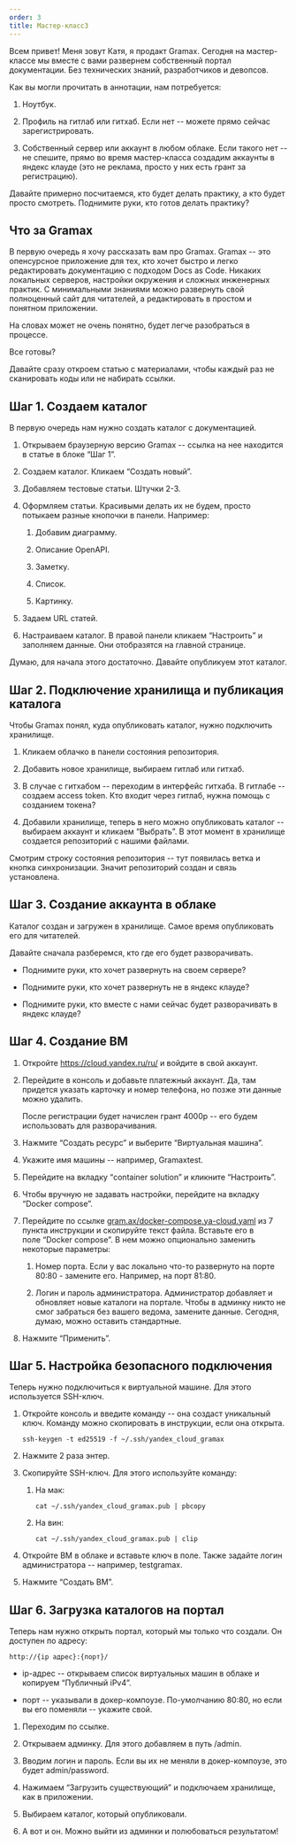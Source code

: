 ```yaml
---
order: 3
title: Мастер-класс3
---
```


Всем привет! Меня зовут Катя, я продакт Gramax. Сегодня на мастер-классе мы вместе с вами развернем собственный портал документации. Без технических знаний, разработчиков и девопсов.

Как вы могли прочитать в аннотации, нам потребуется:

1. Ноутбук.

2. Профиль на гитлаб или гитхаб. Если нет -- можете прямо сейчас зарегистрировать.

3. Собственный сервер или аккаунт в любом облаке. Если такого нет -- не спешите, прямо во время мастер-класса создадим аккаунты в яндекс клауде (это не реклама, просто у них есть грант за регистрацию).

Давайте примерно посчитаемся, кто будет делать практику, а кто будет просто смотреть. Поднимите руки, кто готов делать практику?

## Что за Gramax

В первую очередь я хочу рассказать вам про Gramax. Gramax -- это опенсурсное приложение для тех, кто хочет быстро и легко редактировать документацию с подходом Docs as Code. Никаких локальных серверов, настройки окружения и сложных инженерных практик. С минимальными знаниями можно развернуть свой полноценный сайт для читателей, а редактировать в простом и понятном приложении.

На словах может не очень понятно, будет легче разобраться в процессе.

Все готовы?

Давайте сразу откроем статью с материалами, чтобы каждый раз не сканировать коды или не набирать ссылки.

## Шаг 1. Создаем каталог

В первую очередь нам нужно создать каталог с документацией.

1. Открываем браузерную версию Gramax -- ссылка на нее находится в статье в блоке “Шаг 1”.

2. Создаем каталог. Кликаем “Создать новый”.

3. Добавляем тестовые статьи. Штучки 2-3.

4. Оформляем статьи. Красивыми делать их не будем, просто потыкаем разные кнопочки в панели. Например:

   1. Добавим диаграмму.

   2. Описание OpenAPI.

   3. Заметку.

   4. Список.

   5. Картинку.

5. Задаем URL статей.

6. Настраиваем каталог. В правой панели кликаем “Настроить” и заполняем данные. Они отобразятся на главной странице.

Думаю, для начала этого достаточно. Давайте опубликуем этот каталог.

## Шаг 2. Подключение хранилища и публикация каталога

Чтобы Gramax понял, куда опубликовать каталог, нужно подключить хранилище.

1. Кликаем облачко в панели состояния репозитория.

2. Добавить новое хранилище, выбираем гитлаб или гитхаб.

3. В случае с гитхабом -- переходим в интерфейс гитхаба. В гитлабе -- создаем access token. Кто входит через гитлаб, нужна помощь с созданием токена?

4. Добавили хранилище, теперь в него можно опубликовать каталог -- выбираем аккаунт и кликаем “Выбрать”. В этот момент в хранилище создается репозиторий с нашими файлами.

Смотрим строку состояния репозитория -- тут появилась ветка и кнопка синхронизации. Значит репозиторий создан и связь установлена.

## Шаг 3. Создание аккаунта в облаке

Каталог создан и загружен в хранилище. Самое время опубликовать его для читателей.

Давайте сначала разберемся, кто где его будет разворачивать.

-  Поднимите руки, кто хочет развернуть на своем сервере?

-  Поднимите руки, кто хочет развернуть не в яндекс клауде?

-  Поднимите руки, кто вместе с нами сейчас будет разворачивать в яндекс клауде?

## Шаг 4. Создание ВМ

1. Откройте <https://cloud.yandex.ru/ru/> и войдите в свой аккаунт.

2. Перейдите в консоль и добавьте платежный аккаунт. Да, там придется указать карточку и номер телефона, но позже эти данные можно удалить.

   После регистрации будет начислен грант 4000р -- его будем использовать для разворачивания.

3. Нажмите “Создать ресурс” и выберите “Виртуальная машина”.

4. Укажите имя машины -- например, Gramaxtest.

5. Перейдите на вкладку “container solution” и кликните “Настроить”.

6. Чтобы вручную не задавать настройки, перейдите на вкладку “Docker compose”.

7. Перейдите по ссылке [gram.ax/docker-compose.ya-cloud.yaml](http://gram.ax/docker-compose.ya-cloud.yaml) из 7 пункта инструкции и скопируйте текст файла. Вставьте его в поле “Docker compose”. В нем можно опционально заменить некоторые параметры:

   1. Номер порта. Если у вас локально что-то развернуто на порте 80:80 - замените его. Например, на порт 81:80.

   2. Логин и пароль администратора. Администратор добавляет и обновляет новые каталоги на портале. Чтобы в админку никто не смог забраться без вашего ведома, замените данные. Сегодня, думаю, можно оставить стандартные.

8. Нажмите “Применить”.

## Шаг 5. Настройка безопасного подключения

Теперь нужно подключиться к виртуальной машине. Для этого используется SSH-ключ.

1. Откройте консоль и введите команду -- она создаст уникальный ключ. Команду можно скопировать в инструкции, если она открыта.

   ```
   ssh-keygen -t ed25519 -f ~/.ssh/yandex_cloud_gramax
   ```

2. Нажмите 2 раза энтер.

3. Скопируйте SSH-ключ. Для этого используйте команду:

   1. На мак:

      ```
      cat ~/.ssh/yandex_cloud_gramax.pub | pbcopy
      ```

   2. На вин:

      ```
      cat ~/.ssh/yandex_cloud_gramax.pub | clip
      ```

4. Откройте ВМ в облаке и вставьте ключ в поле. Также задайте логин администратора -- например, testgramax.

5. Нажмите “Создать ВМ”.

## Шаг 6. Загрузка каталогов на портал

Теперь нам нужно открыть портал, который мы только что создали. Он доступен по адресу:

```
http://{ip адрес}:{порт}/
```

-  ip-адрес -- открываем список виртуальных машин в облаке и копируем “Публичный iPv4”.

-  порт -- указывали в докер-компоузе. По-умолчанию 80:80, но если вы его поменяли -- укажите свой.

1. Переходим по ссылке.

2. Открываем админку. Для этого добавляем в путь /admin.

3. Вводим логин и пароль. Если вы их не меняли в докер-компоузе, это будет admin/password.

4. Нажимаем “Загрузить существующий” и подключаем хранилище, как в приложении.

5. Выбираем каталог, который опубликовали.

6. А вот и он. Можно выйти из админки и полюбоваться результатом!

## 
